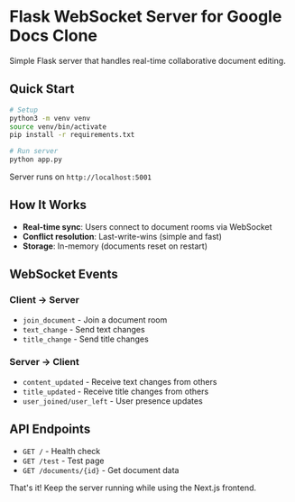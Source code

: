 # Flask WebSocket Server for Google Docs Clone

Simple Flask server that handles real-time collaborative document editing.

## Quick Start

```bash
# Setup
python3 -m venv venv
source venv/bin/activate
pip install -r requirements.txt

# Run server
python app.py
```

Server runs on `http://localhost:5001`

## How It Works

- **Real-time sync**: Users connect to document rooms via WebSocket
- **Conflict resolution**: Last-write-wins (simple and fast)
- **Storage**: In-memory (documents reset on restart)

## WebSocket Events

### Client → Server
- `join_document` - Join a document room
- `text_change` - Send text changes
- `title_change` - Send title changes

### Server → Client  
- `content_updated` - Receive text changes from others
- `title_updated` - Receive title changes from others
- `user_joined/user_left` - User presence updates

## API Endpoints

- `GET /` - Health check
- `GET /test` - Test page
- `GET /documents/{id}` - Get document data

That's it! Keep the server running while using the Next.js frontend.